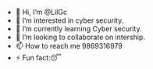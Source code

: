 - 👋 Hi, I’m @LilGc
- 👀 I’m interested in cyber security.
- 🌱 I’m currently learning Cyber security.
- 💞️ I’m looking to collaborate on intership.
- 📫 How to reach me 9869316979
- ⚡ Fun fact:😴

<!---
LilGc/LilGc is a ✨ special ✨ repository because its `README.md` (this file) appears on your GitHub profile.
You can click the Preview link to take a look at your changes.
--->

